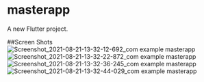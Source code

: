 

# masterapp

A new Flutter project.

##Screen Shots
<br>
![Screenshot_2021-08-21-13-32-12-692_com example masterapp](https://user-images.githubusercontent.com/54120382/130315563-a02b9f51-b96b-467b-9b05-2b2e7472d475.jpg)
<br>
![Screenshot_2021-08-21-13-32-22-872_com example masterapp](https://user-images.githubusercontent.com/54120382/130315582-a81bdcd0-7a13-45fb-9bf3-eb3c3b451a39.jpg)
<br>
![Screenshot_2021-08-21-13-32-36-245_com example masterapp](https://user-images.githubusercontent.com/54120382/130315586-a25d30b9-429c-46f3-98f2-d64e35f92a64.jpg)
<br>
![Screenshot_2021-08-21-13-32-44-029_com example masterapp](https://user-images.githubusercontent.com/54120382/130315720-ede95d8e-0811-43d0-9d48-ac49821aeda8.jpg)


